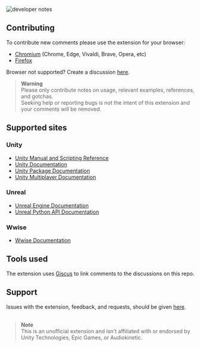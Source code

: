 ![developer notes](https://user-images.githubusercontent.com/21963717/196857254-6888f425-b26e-4ae0-bff9-6232ed7b1848.png)

## Contributing
To contribute new comments please use the extension for your browser:

- [Chromium](https://chrome.google.com/webstore/detail/fchdfdnnpkphopmdaochdfnmcahndmnb) (Chrome, Edge, Vivaldi, Brave, Opera, etc)
- [Firefox](https://addons.mozilla.org/en-US/firefox/addon/developer-notes/)

Browser not supported? Create a discussion [here](https://github.com/orgs/Developer-Notes-Extension/discussions).

> **Warning**  
> Please only contribute notes on usage, relevant examples, references, and gotchas.  
> Seeking help or reporting bugs is not the intent of this extension and your comments will be removed.

## Supported sites
### Unity
- [Unity Manual and Scripting Reference](https://docs.unity3d.com/)
- [Unity Documentation](https://docs.unity.com/)
- [Unity Package Documentation](https://docs.unity3d.com/Manual/pack-keys.html)
- [Unity Multiplayer Documentation](https://docs-multiplayer.unity3d.com/)
### Unreal
- [Unreal Engine Documentation](https://docs.unrealengine.com)
- [Unreal Python API Documentation](https://docs.unrealengine.com/PythonAPI/)
### Wwise
- [Wwise Documentation](https://www.audiokinetic.com/library/)

## Tools used
The extension uses [Giscus](https://github.com/giscus/giscus) to link comments to the discussions on this repo.

## Support
Issues with the extension, feedback, and requests, should be given [here](https://github.com/orgs/Developer-Notes-Extension/discussions).
<br><br>

> **Note**  
> This is an unofficial extension and isn't affiliated with or endorsed by Unity Technologies, Epic Games, or Audiokinetic.
